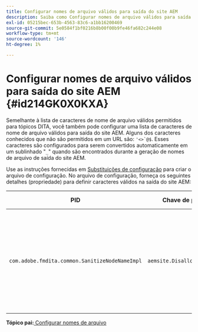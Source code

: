 ```yaml
---
title: Configurar nomes de arquivo válidos para saída do site AEM
description: Saiba como Configurar nomes de arquivo válidos para saída de site do AEM
exl-id: 05215bec-653b-4563-83c6-a1bb16200469
source-git-commit: 5e0584f1bf0216b8b00f00b9fe46fa682c244e08
workflow-type: tm+mt
source-wordcount: '146'
ht-degree: 1%

---
```


# Configurar nomes de arquivo válidos para saída do site AEM {#id214GK0X0KXA}

Semelhante à lista de caracteres de nome de arquivo válidos permitidos para tópicos DITA, você também pode configurar uma lista de caracteres de nome de arquivo válidos para saída do site AEM. Alguns dos caracteres conhecidos que não são permitidos em um URL são: ``'<>`@$``. Esses caracteres são configurados para serem convertidos automaticamente em um sublinhado &quot;`_`&quot; quando são encontrados durante a geração de nomes de arquivo de saída do site AEM.

Use as instruções fornecidas em [Substituições de configuração](download-install-additional-config-override.md#) para criar o arquivo de configuração. No arquivo de configuração, forneça os seguintes detalhes \(propriedade\) para definir caracteres válidos na saída do site AEM:

| PID | Chave de propriedade | Valor da propriedade |
|---|------------|--------------|
| `com.adobe.fmdita.common.SanitizeNodeNameImpl` | `aemsite.DisallowedFileNameChars` | Adicione caracteres que você deseja substituir por um sublinhado nos nomes de arquivo de saída do site AEM. <br> **Valor padrão**: ``'<\>\`@$`` |

**Tópico pai:**[ Configurar nomes de arquivo](conf-file-names.md)
